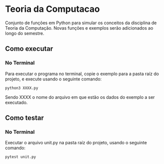 # Teoria da Computacao

Conjunto de fun&ccedil;&otilde;es em Python para simular os conceitos da disciplina de Teoria da Computa&ccedil;&atilde;o. Novas fun&ccedil;&otilde;es e exemplos ser&atilde;o adicionados ao longo do semestre.

## Como executar

### No Terminal

Para executar o programa no terminal, copie o exemplo para a pasta ra&iacute;z do projeto, e execute usando o seguinte comando:
<p><code>python3 XXXX.py</code></p>
Sendo XXXX o nome do arquivo em que est&atilde;o os dados do exemplo a ser executado.

## Como testar

### No Terminal

Executar o arquivo unit.py na pasta ra&iacute;z do projeto, usando o seguinte comando:
<p><code>pytest unit.py</code></p> 
